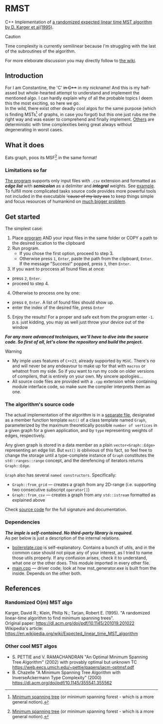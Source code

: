 # RMST
C++ Implementation of [a randomized expected linear time MST algorithm by D. Karger et al(1995)](./README.md#randomized-om-mst-algo).  
> [!caution]  
> Time complexity is currently semilinear because I'm struggling with the last of the subroutines of the algorithm.  


For more eleborate discussion you may directly follow to [the wiki](https://aacfox.github.io/RMST/).  

## Introduction 
For I am Constantine, the 'C' ~~in C++~~ in my nickname! And this is my half-assed but whole-hearted attempt to understand and implement the mentioned algo. I can hardly explain why of all the probable topics I deem this the most exciting, so here we go.  
In the wild, there exist other deadly cool algos for the same purpose (which is finding MSTs[^1] of graphs, in case you forgot) but this one just rubs me the right way and was easier to comprehend and finally implement. [Others](./README.md#other-cool-mst-algos) are deterministic with time complexities being great always without degenerating in worst cases.  
[^1]: [Minimum spanning tree](https://en.wikipedia.org/wiki/Minimum_spanning_tree) (or minimum spanning forest - which is a more general notion).  

## What it does
Eats graph, poos its MSF[^1] in the same format!  

### Limitations so far  
[The program](./mst_generator.exe) supports only input files with `.csv` extension and formatted as ***edge list*** with ***semicolon*** as a delimiter and ***integral*** weights. See [example](./docs/wikipedia_graph.csv). To fulfill more complicated tasks source code provides more powerful tools not included in the executable ~~'cause of my lazy ass~~ to keep things simple and focus resources of humankind on [much bigger problem](./docs/CONTRIBUTING.md#tasks).  

## Get started
The simplest case:
1. Place [program](./mst_generator.exe) AND your input files in the same folder or COPY a path to the desired location to the clipboard  
2. Run program.
   * If you chose the first option, proceed to step 3.
   * Otherwise press `1`, `Enter`, paste the path from the clipboard, `Enter`.  
     If the message "Success!" popped, press `3`, then `Enter`.
3. If you want to proccess all found files at once:
  * press `2`, `Enter`.
  * proceed to step 4.
4. Otherwise to process one by one:
  * press `0`, `Enter`. A list of found files should show up.
  * enter the index of the desired file, press `Enter`
5. Enjoy the results! For a proper and safe exit from the program enter `-1`.  
   p.s. just kidding, you may as well just throw your device out of the window

***For any more advanced techniques, we'll have to dive into the source code. So first of all, let's clone the repository and build the project.***  
>[!WARNING]
>* My imple uses features of `C++23`, already supported by `MSVC`. There's no and will never be any endeavour to make up for that with `macros` or whatnot from my side. So if you want to run my code on older versions of compilers, that is entirely on your own. My sincere apologies...  
>* All source code files are provided with a `.cpp` extension while containing module interface code, so make sure the compiler interprets them as one.

### The algorithm's source code
The actual implementation of the algorithm is in a [separate file](./graph.cpp), designated as a member function template `mst()` of a class template named `Graph`, parameterized by the maximum theoretically possible `number of vertices` in a given graph for a given application, and by `type` representing weights of edges, respectively. 
 
Any given graph is stored in a data member as a plain `vector<Graph::Edge>` representing an edge list. But `mst()` is oblivious of this fact, so feel free to change the storage until a type-complete instance of `Graph` constitutes the `std::ranges::range` concept, and the derefencing of iterators returns `Graph::Edge`.  

`Graph` also has several `named constructors`. Specifically:
* `Graph::from_grid` — creates a graph from any 2D-range (i.e. supporting two consecutive subscript `operator[]`)
* `Graph::from_csv` — creates a graph from any `std::istream` formatted as explained above

Check [source code](./graph.cpp) for the full signature and documentation.  

### Dependencies
***The imple is self-contained. No third-party library is required.***  
As per below is just a description of the internal relations.
* [boilerplate.cpp](./boilerplate.cpp) is self-explanatory. Contains a bunch of utils, and in the common case should not pique any of your interest, as I tried to name those utils properly. If any confusion arises, check it to understand, what one or the other does. This module imported in every other file.
* [main.cpp](./main.cpp) — driver code; look at how mst_generator.exe is built from the inside. Depends on the other both.
  
## References
### Randomized O(m) MST algo
Karger, David R.; Klein, Philip N.; Tarjan, Robert E. (1995). "A randomized linear-time algorithm to find minimum spanning trees".  
Original paper: https://dl.acm.org/doi/pdf/10.1145/201019.201022  
Wikipedia's article: https://en.wikipedia.org/wiki/Expected_linear_time_MST_algorithm

### Other cool MST algos
* S. PETTIE and V. RAMACHANDRAN "An Optimal Minimum Spanning Tree Algorithm" (2002) with provably optimal but unknown TC
  https://web.eecs.umich.edu/~pettie/papers/jacm-optmsf.pdf
* B. Chazelle "A Minimum Spanning Tree Algorithm with InverseAckermann Type Complexity" (2000)
  https://dl.acm.org/doi/pdf/10.1145/355541.355562
